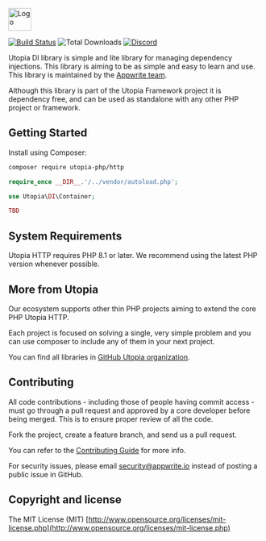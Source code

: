 <p>
    <img height="45" src="docs/logo.png" alt="Logo">
</p>

[![Build Status](https://travis-ci.org/utopia-php/http.svg?branch=master)](https://travis-ci.org/utopia-php/http)
![Total Downloads](https://img.shields.io/packagist/dt/utopia-php/http.svg)
[![Discord](https://img.shields.io/discord/564160730845151244?label=discord)](https://discord.gg/GSeTUeA)

Utopia DI library is simple and lite library for managing dependency injections. This library is aiming to be as simple and easy to learn and use. This library is maintained by the [Appwrite team](https://appwrite.io).

Although this library is part of the Utopia Framework project it is dependency free, and can be used as standalone with any other PHP project or framework.

## Getting Started

Install using Composer:

```bash
composer require utopia-php/http
```


```php
require_once __DIR__.'/../vendor/autoload.php';

use Utopia\DI\Container;

TBD
```

## System Requirements

Utopia HTTP requires PHP 8.1 or later. We recommend using the latest PHP version whenever possible.

## More from Utopia

Our ecosystem supports other thin PHP projects aiming to extend the core PHP Utopia HTTP.

Each project is focused on solving a single, very simple problem and you can use composer to include any of them in your next project.

You can find all libraries in [GitHub Utopia organization](https://github.com/utopia-php).

## Contributing

All code contributions - including those of people having commit access - must go through a pull request and approved by a core developer before being merged. This is to ensure proper review of all the code.

Fork the project, create a feature branch, and send us a pull request.

You can refer to the [Contributing Guide](https://github.com/utopia-php/http/blob/master/CONTRIBUTING.md) for more info.

For security issues, please email security@appwrite.io instead of posting a public issue in GitHub.

## Copyright and license

The MIT License (MIT) [http://www.opensource.org/licenses/mit-license.php](http://www.opensource.org/licenses/mit-license.php)
